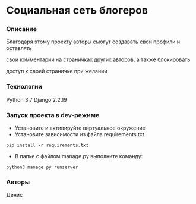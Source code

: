 # Социальная сеть блогеров

### Описание
Благодаря этому проекту авторы смогут создавать свои профили и оставлять 

свои комментарии на страничках других авторов, а также блокировать 

доступ к своей страничке при желании.
### Технологии
Python 3.7
Django 2.2.19
### Запуск проекта в dev-режиме
- Установите и активируйте виртуальное окружение
- Установите зависимости из файла requirements.txt
```
pip install -r requirements.txt
``` 
- В папке с файлом manage.py выполните команду:
```
python3 manage.py runserver
```
### Авторы
Денис

